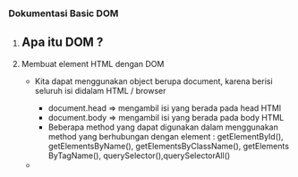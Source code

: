 ###  Dokumentasi Basic DOM

1. Apa itu DOM ?
    - 
2. Membuat element HTML dengan DOM
    - Kita dapat menggunakan object berupa document, karena berisi seluruh isi didalam HTML / browser
        - document.head => mengambil isi yang berada pada head HTMl
        - document.body => mengambil isi yang berada pada body HTML
        - Beberapa method yang dapat digunakan dalam menggunakan method yang berhubungan dengan element : getElementById(), getElementsByName(), getElementsByClassName(), getElements ByTagName(), querySelector(),querySelectorAll()




    -  